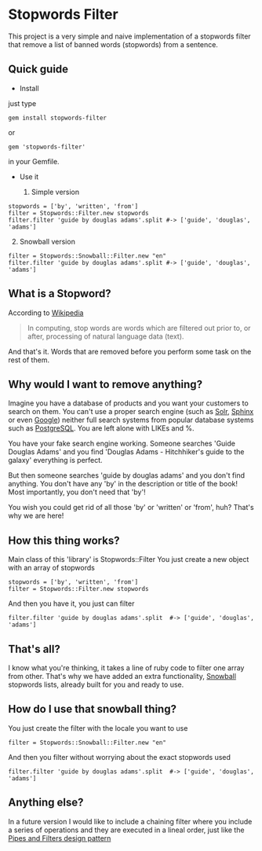 Stopwords Filter
================

This project is a very simple and naive implementation of a stopwords filter that remove a list of banned words (stopwords) from a sentence.

Quick guide
-----------

* Install

just type

```
gem install stopwords-filter
```

or

```
gem 'stopwords-filter'
```

in your Gemfile.

* Use it

  1. Simple version

```
stopwords = ['by', 'written', 'from']
filter = Stopwords::Filter.new stopwords
filter.filter 'guide by douglas adams'.split #-> ['guide', 'douglas', 'adams']
```

  2. Snowball version


```
filter = Stopwords::Snowball::Filter.new "en"
filter.filter 'guide by douglas adams'.split #-> ['guide', 'douglas', 'adams']
```



What is a Stopword?
-------------------

According to [Wikipedia][wikipedia_stopwords]

> In computing, stop words are words which are filtered out prior to, or after, processing of natural language data (text).

And that's it. Words that are removed before you perform some task on the rest of them.

Why would I want to remove anything?
------------------------------------

Imagine you have a database of products and you want your customers to search on them. You can't use a proper search engine (such as [Solr][solr], [Sphinx][sphinx] or even [Google][google]) neither full search systems from popular database systems such as [PostgreSQL][postgre]. You are left alone with LIKEs and %.

You have your fake search engine working. Someone searches 'Guide Douglas Adams' and you find 'Douglas Adams - Hitchhiker's guide to the galaxy' everything is perfect.

But then someone searches 'guide by douglas adams' and you don't find anything. You don't have any 'by' in the description or title of the book! Most importantly, you don't need that 'by'!

You wish you could get rid of all those 'by' or 'written' or 'from', huh? That's why we are here!

How this thing works?
---------------------

Main class of this 'library' is Stopwords::Filter You just create a new object with an array of stopwords

```
stopwords = ['by', 'written', 'from']
filter = Stopwords::Filter.new stopwords
```

And then you have it, you just can filter

```
filter.filter 'guide by douglas adams'.split  #-> ['guide', 'douglas', 'adams']
```

That's all?
-----------

I know what you're thinking, it takes a line of ruby code to filter one array from other. That's why we have added an extra functionality, [Snowball][wikipedia_snowball] stopwords lists, already built for you and ready to use.

How do I use that snowball thing?
---------------------------------

You just create the filter with the locale you want to use

```
filter = Stopwords::Snowball::Filter.new "en"
```

And then you filter without worrying about the exact stopwords used

```
filter.filter 'guide by douglas adams'.split  #-> ['guide', 'douglas', 'adams']
```

Anything else?
--------------

In a future version I would like to include a chaining filter where you include a series of operations and they are executed in a lineal order, just like the [Pipes and Filters design pattern][wikipedia_pipes_filters]


  [wikipedia_stopwords]: http://en.wikipedia.org/wiki/Stopword
  [solr]: https://github.com/sunspot/sunspot
  [sphinx]: https://github.com/freelancing-god/thinking-sphinx
  [google]: https://github.com/alexreisner/google_custom_search
  [postgre]: https://github.com/Casecommons/pg_search
  [wikipedia_snowball]: http://en.wikipedia.org/wiki/Snowball_programming_language
  [wikipedia_pipes_filters]: http://en.wikipedia.org/wiki/Pipes_and_filters